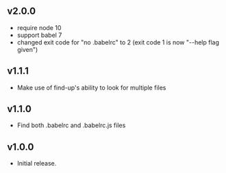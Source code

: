 ## v2.0.0
- require node 10
- support babel 7
- changed exit code for "no .babelrc" to 2 (exit code 1 is now "--help flag given")

## v1.1.1
- Make use of find-up's ability to look for multiple files

## v1.1.0
- Find both .babelrc and .babelrc.js files

## v1.0.0
- Initial release.
